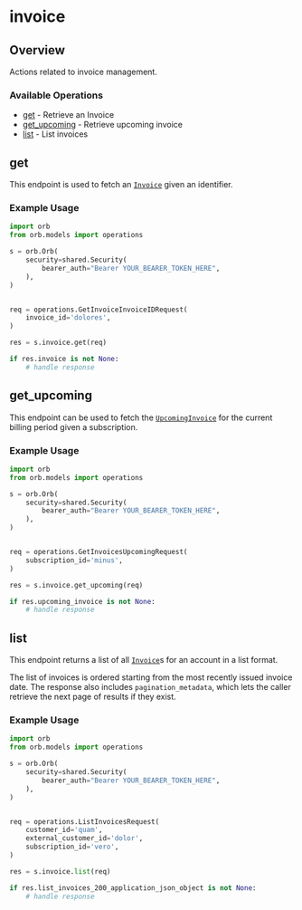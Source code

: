 # invoice

## Overview

Actions related to invoice management.

### Available Operations

* [get](#get) - Retrieve an Invoice
* [get_upcoming](#get_upcoming) - Retrieve upcoming invoice
* [list](#list) - List invoices

## get

This endpoint is used to fetch an [`Invoice`](../reference/Orb-API.json/components/schemas/Invoice) given an identifier.

### Example Usage

```python
import orb
from orb.models import operations

s = orb.Orb(
    security=shared.Security(
        bearer_auth="Bearer YOUR_BEARER_TOKEN_HERE",
    ),
)


req = operations.GetInvoiceInvoiceIDRequest(
    invoice_id='dolores',
)

res = s.invoice.get(req)

if res.invoice is not None:
    # handle response
```

## get_upcoming

This endpoint can be used to fetch the [`UpcomingInvoice`](../reference/Orb-API.json/components/schemas/Upcoming%20Invoice) for the current billing period given a subscription.

### Example Usage

```python
import orb
from orb.models import operations

s = orb.Orb(
    security=shared.Security(
        bearer_auth="Bearer YOUR_BEARER_TOKEN_HERE",
    ),
)


req = operations.GetInvoicesUpcomingRequest(
    subscription_id='minus',
)

res = s.invoice.get_upcoming(req)

if res.upcoming_invoice is not None:
    # handle response
```

## list

This endpoint returns a list of all [`Invoice`](../reference/Orb-API.json/components/schemas/Invoice)s for an account in a list format. 

The list of invoices is ordered starting from the most recently issued invoice date. The response also includes `pagination_metadata`, which lets the caller retrieve the next page of results if they exist.

### Example Usage

```python
import orb
from orb.models import operations

s = orb.Orb(
    security=shared.Security(
        bearer_auth="Bearer YOUR_BEARER_TOKEN_HERE",
    ),
)


req = operations.ListInvoicesRequest(
    customer_id='quam',
    external_customer_id='dolor',
    subscription_id='vero',
)

res = s.invoice.list(req)

if res.list_invoices_200_application_json_object is not None:
    # handle response
```
